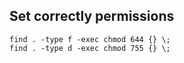 ## Set correctly permissions

	find . -type f -exec chmod 644 {} \;
	find . -type d -exec chmod 755 {} \;
